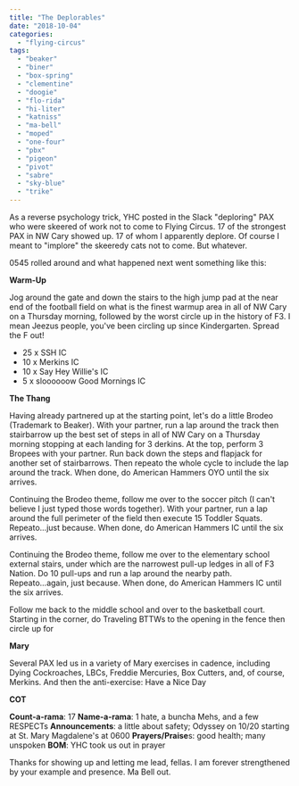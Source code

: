 ```yaml
---
title: "The Deplorables"
date: "2018-10-04"
categories: 
  - "flying-circus"
tags: 
  - "beaker"
  - "biner"
  - "box-spring"
  - "clementine"
  - "doogie"
  - "flo-rida"
  - "hi-liter"
  - "katniss"
  - "ma-bell"
  - "moped"
  - "one-four"
  - "pbx"
  - "pigeon"
  - "pivot"
  - "sabre"
  - "sky-blue"
  - "trike"
---
```


As a reverse psychology trick, YHC posted in the Slack "deploring" PAX who were skeered of work not to come to Flying Circus. 17 of the strongest PAX in NW Cary showed up. 17 of whom I apparently deplore. Of course I meant to "implore" the skeeredy cats not to come. But whatever.

0545 rolled around and what happened next went something like this:

**Warm-Up**

Jog around the gate and down the stairs to the high jump pad at the near end of the football field on what is the finest warmup area in all of NW Cary on a Thursday morning, followed by the worst circle up in the history of F3. I mean Jeezus people, you've been circling up since Kindergarten. Spread the F out!

- 25 x SSH IC
- 10 x Merkins IC
- 10 x Say Hey Willie's IC
- 5 x sloooooow Good Mornings IC

**The Thang**

Having already partnered up at the starting point, let's do a little Brodeo (Trademark to Beaker). With your partner, run a lap around the track then stairbarrow up the best set of steps in all of NW Cary on a Thursday morning stopping at each landing for 3 derkins. At the top, perform 3 Bropees with your partner. Run back down the steps and flapjack for another set of stairbarrows. Then repeato the whole cycle to include the lap around the track. When done, do American Hammers OYO until the six arrives.

Continuing the Brodeo theme, follow me over to the soccer pitch (I can't believe I just typed those words together). With your partner, run a lap around the full perimeter of the field then execute 15 Toddler Squats. Repeato...just because. When done, do American Hammers IC until the six arrives.

Continuing the Brodeo theme, follow me over to the elementary school external stairs, under which are the narrowest pull-up ledges in all of F3 Nation. Do 10 pull-ups and run a lap around the nearby path. Repeato...again, just because. When done, do American Hammers IC until the six arrives.

Follow me back to the middle school and over to the basketball court. Starting in the corner, do Traveling BTTWs to the opening in the fence then circle up for

**Mary**

Several PAX led us in a variety of Mary exercises in cadence, including Dying Cockroaches, LBCs, Freddie Mercuries, Box Cutters, and, of course, Merkins. And then the anti-exercise: Have a Nice Day

**COT**

**Count-a-rama**: 17 **Name-a-rama**: 1 hate, a buncha Mehs, and a few RESPECTs **Announcements**: a little about safety; Odyssey on 10/20 starting at St. Mary Magdalene's at 0600 **Prayers/Praise**s: good health; many unspoken **BOM**: YHC took us out in prayer

Thanks for showing up and letting me lead, fellas. I am forever strengthened by your example and presence. Ma Bell out.
